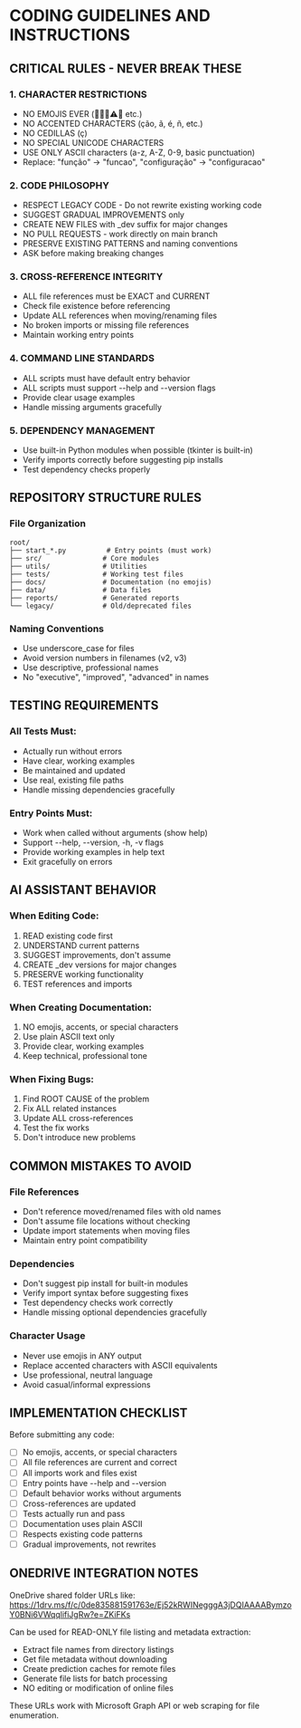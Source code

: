 # CODING GUIDELINES AND INSTRUCTIONS

## CRITICAL RULES - NEVER BREAK THESE

### 1. CHARACTER RESTRICTIONS
- NO EMOJIS EVER (🚀❌✅⚠️🎯 etc.)
- NO ACCENTED CHARACTERS (ção, ã, é, ñ, etc.)
- NO CEDILLAS (ç)  
- NO SPECIAL UNICODE CHARACTERS
- USE ONLY ASCII characters (a-z, A-Z, 0-9, basic punctuation)
- Replace: "função" -> "funcao", "configuração" -> "configuracao"

### 2. CODE PHILOSOPHY
- RESPECT LEGACY CODE - Do not rewrite existing working code
- SUGGEST GRADUAL IMPROVEMENTS only
- CREATE NEW FILES with _dev suffix for major changes
- NO PULL REQUESTS - work directly on main branch
- PRESERVE EXISTING PATTERNS and naming conventions
- ASK before making breaking changes

### 3. CROSS-REFERENCE INTEGRITY
- ALL file references must be EXACT and CURRENT
- Check file existence before referencing
- Update ALL references when moving/renaming files
- No broken imports or missing file references
- Maintain working entry points

### 4. COMMAND LINE STANDARDS
- ALL scripts must have default entry behavior
- ALL scripts must support --help and --version flags
- Provide clear usage examples
- Handle missing arguments gracefully

### 5. DEPENDENCY MANAGEMENT  
- Use built-in Python modules when possible (tkinter is built-in)
- Verify imports correctly before suggesting pip installs
- Test dependency checks properly

## REPOSITORY STRUCTURE RULES

### File Organization
```
root/
├── start_*.py          # Entry points (must work)
├── src/               # Core modules
├── utils/             # Utilities
├── tests/             # Working test files
├── docs/              # Documentation (no emojis)
├── data/              # Data files
├── reports/           # Generated reports
└── legacy/            # Old/deprecated files
```

### Naming Conventions
- Use underscore_case for files
- Avoid version numbers in filenames (v2, v3)
- Use descriptive, professional names
- No "executive", "improved", "advanced" in names

## TESTING REQUIREMENTS

### All Tests Must:
- Actually run without errors
- Have clear, working examples
- Be maintained and updated
- Use real, existing file paths
- Handle missing dependencies gracefully

### Entry Points Must:
- Work when called without arguments (show help)
- Support --help, --version, -h, -v flags
- Provide working examples in help text
- Exit gracefully on errors

## AI ASSISTANT BEHAVIOR

### When Editing Code:
1. READ existing code first
2. UNDERSTAND current patterns
3. SUGGEST improvements, don't assume
4. CREATE _dev versions for major changes
5. PRESERVE working functionality
6. TEST references and imports

### When Creating Documentation:
1. NO emojis, accents, or special characters
2. Use plain ASCII text only
3. Provide clear, working examples
4. Keep technical, professional tone

### When Fixing Bugs:
1. Find ROOT CAUSE of the problem
2. Fix ALL related instances
3. Update ALL cross-references
4. Test the fix works
5. Don't introduce new problems

## COMMON MISTAKES TO AVOID

### File References
- Don't reference moved/renamed files with old names
- Don't assume file locations without checking
- Update import statements when moving files
- Maintain entry point compatibility

### Dependencies
- Don't suggest pip install for built-in modules
- Verify import syntax before suggesting fixes
- Test dependency checks work correctly
- Handle missing optional dependencies gracefully

### Character Usage
- Never use emojis in ANY output
- Replace accented characters with ASCII equivalents  
- Use professional, neutral language
- Avoid casual/informal expressions

## IMPLEMENTATION CHECKLIST

Before submitting any code:
- [ ] No emojis, accents, or special characters
- [ ] All file references are current and correct
- [ ] All imports work and files exist
- [ ] Entry points have --help and --version
- [ ] Default behavior works without arguments
- [ ] Cross-references are updated
- [ ] Tests actually run and pass
- [ ] Documentation uses plain ASCII
- [ ] Respects existing code patterns
- [ ] Gradual improvements, not rewrites

## ONEDRIVE INTEGRATION NOTES

OneDrive shared folder URLs like:
https://1drv.ms/f/c/0de835881591763e/Ej52kRWINegggA3jDQIAAAABymzoY0BNi6VWqqlifiJgRw?e=ZKiFKs

Can be used for READ-ONLY file listing and metadata extraction:
- Extract file names from directory listings
- Get file metadata without downloading
- Create prediction caches for remote files  
- Generate file lists for batch processing
- NO editing or modification of online files

These URLs work with Microsoft Graph API or web scraping for file enumeration.